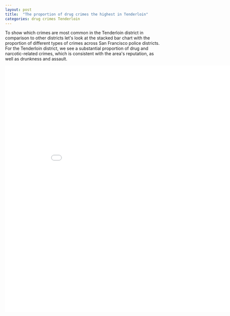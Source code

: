 ```yaml
---
layout: post
title:  "The proportion of drug crimes the highest in Tenderloin"
categories: drug crimes Tenderloin
---
```


To show which crimes are most common in the Tenderloin district in comparison to other districts let's look at the stacked bar chart with the proportion of different types of crimes across San Francisco police districts. For the Tenderloin district, we see a substantial proportion of drug and narcotic-related crimes, which is consistent with the area's reputation, as well as drunkness and assault.

<iframe src="{{site.baseurl}}/assets/images/crime_proportions.html" width="900" height="800" style="border:none;"></iframe>